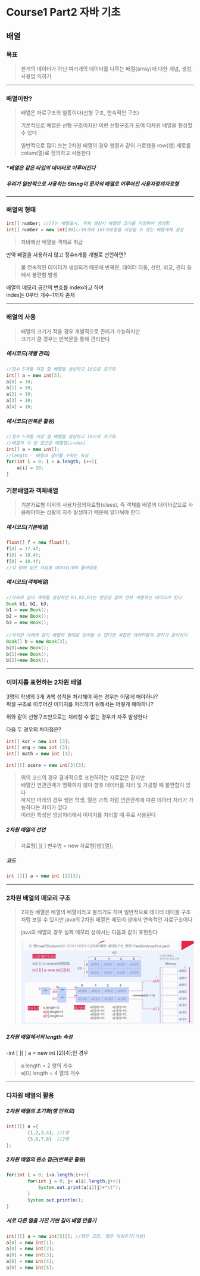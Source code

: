# Course1 Part2 자바 기초   

## 배열

### 목표
> 한개의 데이터가 아닌 여러개의 데이터를 다루는 배열(array)에 대한 개념, 생성, 사용법 익히기
---
### 배열이란?
>배열은 자료구조의 일종이다(선형 구조, 연속적인 구조)
> 
>기본적으로 배열은 선형 구조이지만 이런 선형구조가 모여 다차원 배열을 형성할 수 있다   
>   
>일반적으로 많이 쓰는 2차원 배열의 경우 행렬과 같이 가로행을 row(행) 세로를colum(열)로 정의하고
사용한다

##### *배열은 같은 타입의 데이터로 이루어진다   
##### 우리가 일반적으로 사용하는 String이 문자의 배열로 이루어진 사용자정의자료형

---
### 배열의 형태
```java
int[] number; //[]는 배열표시, 객체 생성시 배열의 크기를 지정하여 생성함
int[] number = new int[30]//30개의 int자료형을 저장할 수 있는 배열객체 생성
```
> 자바에선 배열을 객체로 취급   

만약 배열을 사용하지 않고 정수n개를 개별로 선언하면?
> 불 연속적인 데이터가 생성되기 때문에 반복문, 데이터 이동, 선언, 비교, 관리 등에서 불편함 발생

배열의 메모리 공간의 번호를 index라고 하며   
index는 0부터 개수-1까지 존재

---
### 배열의 사용
> 배열의 크기가 작을 경우 개별적으로 관리가 가능하지만   
> 크기가 클 경우는 반복문을 통해 관리한다

##### 예시코드(개별 관리)
```java
//정수 5개를 저장 할 배열을 생성하고 10으로 초기화
int[] a = new int[5];
a[0] = 10;
a[1] = 10;
a[2] = 10;
a[3] = 10;
a[4] = 10;
```

##### 예시코드(반복문 활용)
```java
//정수 5개를 저장 할 배열을 생성하고 10으로 초기화
//배열의 각 방 접근은 배열명[index]
int[] a = new int[];
//length - 배열의 길이를 구하는 속성
for(int i = 0; i < a.length; i++){
    a[i] = 10;
}
```

### 기본배열과 객체배열
> 기본자료형 이외의 사용자정의자료형(class), 즉 객체를 배열의 데이터값으로
> 사용해야하는 상황이 자주 발생하기 때문에 알아둬야 한다

##### 예시코드(기본배열)
```java
float[] f = new float[];
f[0] = 17.4f;
f[0] = 18.4f;
f[0] = 19.4f;
//각 방에 같은 자료형 데이터1개씩 들어있음 
```

##### 예시코드(객체배열)
```java
//아래와 같이 객체를 생성하면 b1,b2,b3는 연관성 없이 전부 개별적인 데이터가 된다
Book b1, b2, b3;
b1 = new Book();
b2 = new Book();
b3 = new Book();

//하지만 아래와 같이 배열의 형태로 담아둘 수 있다면 복잡한 데이터들의 관리가 용이하다
Book[] b = new Book[3];
b[0]=new Book();
b[1]=new Book();
b[2]=new Book();
```
---
### 이미지를 표현하는 2차원 배열
3명의 학생의 3개 과목 성적을 처리해야 하는 경우는 어떻게 해야하나?   
픽셀 구조로 이루어진 이미지를 처리하기 위해서는 어떻게 해야하나?   

위와 같이 선형구조만으로는 처리할 수 없는 경우가 자주 발생한다

다음 두 경우의 차이점은?
```java
int[] kor = new int [3];
int[] eng = new int [3];
int[] math = new int [3];
```
```java
int[][] score = new int[3][3];
```

> 위의 코드의 경우 결과적으로 표현하려는 자료값은 같지만   
> 배열간 연관관계가 명확하지 않아 향후 데이터를 처리 및 가공할 때 불편함이 있다   
> 하지만 아래의 경우 행은 학생, 열은 과목 처럼 연관관계에 따른 데이터 처리가 가능하다는 차이가 있다   
> 이러한 특성은 영상처리에서 이미지를 처리할 때 주로 사용된다

##### 2차원 배열의 선언
> 자료형[ ][ ] 변수명 = new 자료형[행][열];

##### 코드
```java
int [][] a = new int [2][3];
```
---
### 2차원 배열의 메모리 구조
> 2차원 배열은 배열의 배열이라고 불리기도 하며 일반적으로 데이터 테이블 구조처럼 보일 수 있지만
> java의 2차원 배열은 메모리 상에서 연속적인 자료구조이다   
> 
> java의 배열의 경우 실제 메모리 상에서는 다음과 같이 표현된다
>
> <img src="../../../../../image/ArrayStructure.png">   

##### 2차원 배열에서의 length 속성
-int [ ][ ] a = new int [2][4];인 경우
> a.length = 2 행의 개수   
> a[0].length = 4 열의 개수
---
### 다차원 배열의 활용
##### 2차원 배열의 초기화(행 단위로)
```java
int[][] a ={
        {1,2,3,4}, //1행
        {5,6,7,8}  //2행
};
```
##### 2차원 배열의 원소 접근(반복문 활용)
```java
for(int i = 0; i<a.length;i++){
        for(int j = 0; j< a[i].length;j++){
            System.out.print(a[i][j]+"\t");
        }
        System.out.println();
}
```
##### 서로 다른 열을 가진 가변 길이 배열 만들기
```java
int[][] a = new int[5][]; //행은 고정, 열은 비워두기(가변)
a[0] = new int[1];
a[0] = new int[2];
a[0] = new int[3];
a[0] = new int[4];
a[0] = new int[5];
```
